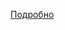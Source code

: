 [Подробно](obsidian://open?vault=obsidian-storage&file=04_hr%20%D0%9F%D0%BE%D0%B7%D0%B2%D0%BE%D0%BD%D0%B8%D1%82)

